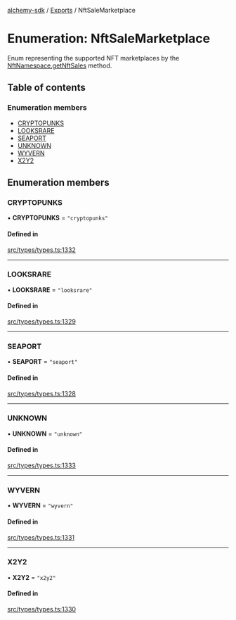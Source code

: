 [alchemy-sdk](../README.md) / [Exports](../modules.md) / NftSaleMarketplace

# Enumeration: NftSaleMarketplace

Enum representing the supported NFT marketplaces by the
[NftNamespace.getNftSales](../classes/NftNamespace.md#getnftsales) method.

## Table of contents

### Enumeration members

- [CRYPTOPUNKS](NftSaleMarketplace.md#cryptopunks)
- [LOOKSRARE](NftSaleMarketplace.md#looksrare)
- [SEAPORT](NftSaleMarketplace.md#seaport)
- [UNKNOWN](NftSaleMarketplace.md#unknown)
- [WYVERN](NftSaleMarketplace.md#wyvern)
- [X2Y2](NftSaleMarketplace.md#x2y2)

## Enumeration members

### CRYPTOPUNKS

• **CRYPTOPUNKS** = `"cryptopunks"`

#### Defined in

[src/types/types.ts:1332](https://github.com/alchemyplatform/alchemy-sdk-js/blob/80b6e91/src/types/types.ts#L1332)

___

### LOOKSRARE

• **LOOKSRARE** = `"looksrare"`

#### Defined in

[src/types/types.ts:1329](https://github.com/alchemyplatform/alchemy-sdk-js/blob/80b6e91/src/types/types.ts#L1329)

___

### SEAPORT

• **SEAPORT** = `"seaport"`

#### Defined in

[src/types/types.ts:1328](https://github.com/alchemyplatform/alchemy-sdk-js/blob/80b6e91/src/types/types.ts#L1328)

___

### UNKNOWN

• **UNKNOWN** = `"unknown"`

#### Defined in

[src/types/types.ts:1333](https://github.com/alchemyplatform/alchemy-sdk-js/blob/80b6e91/src/types/types.ts#L1333)

___

### WYVERN

• **WYVERN** = `"wyvern"`

#### Defined in

[src/types/types.ts:1331](https://github.com/alchemyplatform/alchemy-sdk-js/blob/80b6e91/src/types/types.ts#L1331)

___

### X2Y2

• **X2Y2** = `"x2y2"`

#### Defined in

[src/types/types.ts:1330](https://github.com/alchemyplatform/alchemy-sdk-js/blob/80b6e91/src/types/types.ts#L1330)

